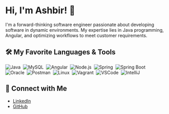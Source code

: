 # Hi, I'm Ashbir! 👋

I'm a forward-thinking software engineer passionate about developing software in dynamic environments. My expertise lies in Java programming, Angular, and optimizing workflows to meet customer requirements.

## 🛠 My Favorite Languages & Tools
![Java](https://img.shields.io/badge/-Java-05122A?style=flat&logo=java&logoColor=red)&nbsp;
![MySQL](https://img.shields.io/badge/-MySQL-05122A?style=flat&logo=mysql&logoColor=white)&nbsp;
![Angular](https://img.shields.io/badge/-Angular-05122A?style=flat&logo=angular&logoColor=red)&nbsp;
![Node.js](https://img.shields.io/badge/-Node.js-05122A?style=flat&logo=node.js&logoColor=green)&nbsp;
![Spring](https://img.shields.io/badge/-Spring-05122A?style=flat&logo=spring&logoColor=green)&nbsp;
![Spring Boot](https://img.shields.io/badge/-Spring%20Boot-05122A?style=flat&logo=spring-boot&logoColor=green)&nbsp;
![Oracle](https://img.shields.io/badge/-Oracle-05122A?style=flat&logo=oracle&logoColor=red)&nbsp;
![Postman](https://img.shields.io/badge/-Postman-05122A?style=flat&logo=postman&logoColor=orange)&nbsp;
![Linux](https://img.shields.io/badge/-Linux-05122A?style=flat&logo=linux&logoColor=white)&nbsp;
![Vagrant](https://img.shields.io/badge/-Vagrant-05122A?style=flat&logo=vagrant&logoColor=blue)&nbsp;
![VSCode](https://img.shields.io/badge/-VSCode-05122A?style=flat&logo=visual-studio-code&logoColor=blue)&nbsp;
![IntelliJ](https://img.shields.io/badge/-IntelliJ-05122A?style=flat&logo=intellij-idea&logoColor=red)&nbsp;

## 🔗 Connect with Me
- [LinkedIn](https://www.linkedin.com/in/ashbir-singh-dhiman)
- [GitHub](https://github.com/ashbir-dhiman)
